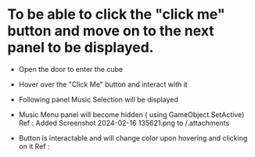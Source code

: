 # To be able to click the "click me" button and move on to the next panel to be displayed.
- Open the door to enter the cube 
- Hover over the "Click Me" button and interact with it
- Following panel Music Selection will be displayed 

- Music Menu panel will become hidden ( using GameObject.SetActive)
Ref : Added Screenshot 2024-02-16 135621.png to /.attachments

- Button is interactable and will change color upon hovering and clicking on it
Ref : 
